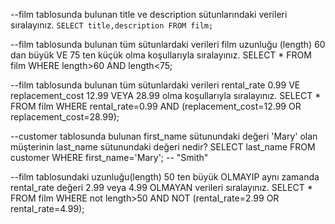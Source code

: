--film tablosunda bulunan title ve description sütunlarındaki verileri sıralayınız.
`SELECT title,description FROM film;`

--film tablosunda bulunan tüm sütunlardaki verileri film uzunluğu (length) 60 dan büyük VE 75 ten küçük olma koşullarıyla sıralayınız.
SELECT * FROM film WHERE length>60 AND length<75;

--film tablosunda bulunan tüm sütunlardaki verileri rental_rate 0.99 VE replacement_cost 12.99 VEYA 28.99 olma koşullarıyla sıralayınız.
SELECT * FROM film WHERE rental_rate=0.99 AND (replacement_cost=12.99 OR replacement_cost=28.99);

--customer tablosunda bulunan first_name sütunundaki değeri 'Mary' olan müşterinin last_name sütunundaki değeri nedir?
SELECT last_name FROM customer WHERE first_name='Mary'; -- "Smith"

--film tablosundaki uzunluğu(length) 50 ten büyük OLMAYIP aynı zamanda rental_rate değeri 2.99 veya 4.99 OLMAYAN verileri sıralayınız.
SELECT * FROM film WHERE not length>50 AND NOT (rental_rate=2.99 OR rental_rate=4.99);
